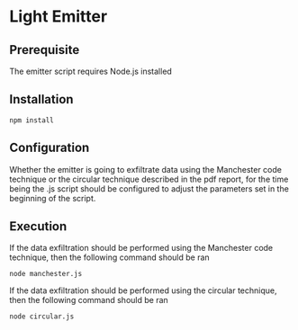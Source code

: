 # Light Emitter


## Prerequisite
The emitter script requires Node.js installed

## Installation
```
npm install
```

## Configuration
Whether the emitter is going to exfiltrate data using the Manchester code technique or the circular technique described in the pdf report, for the time being the .js script should be configured to adjust the parameters set in the beginning of the script.

## Execution
If the data exfiltration should be performed using the Manchester code technique, then the following command should be ran

```
node manchester.js
```

If the data exfiltration should be performed using the circular technique, then the following command should be ran

```
node circular.js
```